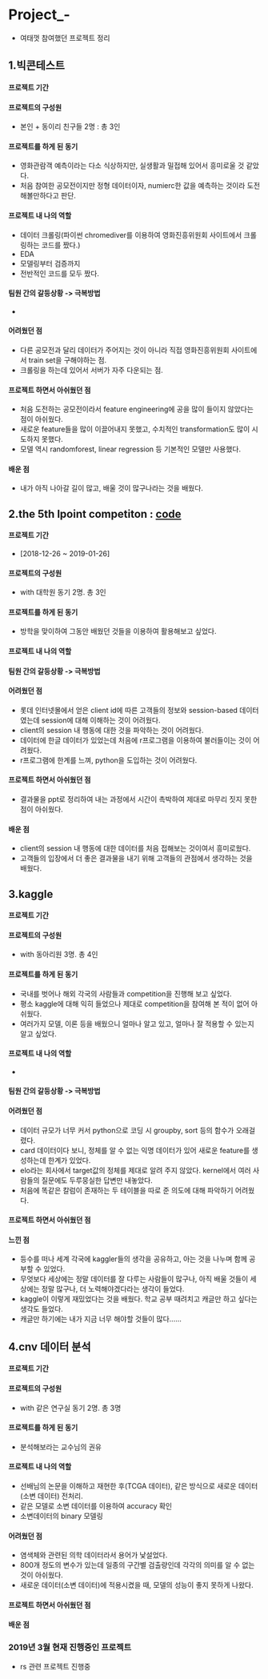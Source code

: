 # Project_-
- 여태껏 참여했던 프로젝트 정리

## 1.빅콘테스트
#### 프로젝트 기간
#### 프로젝트의 구성원
- 본인 + 동이리 친구들 2명 : 총 3인
#### 프로젝트를 하게 된 동기
- 영화관람객 예측이라는 다소 식상하지만, 실생활과 밀접해 있어서 흥미로울 것 같았다.
- 처음 참여한 공모전이지만 정형 데이터이자, numierc한 값을 예측하는 것이라 도전해볼만하다고 판단.
#### 프로젝트 내 나의 역할
- 데이터 크롤링(파이썬 chromediver를 이용하여 영화진흥위원회 사이트에서 크롤링하는 코드를 짰다.)
- EDA
- 모델링부터 검증까지 
- 전반적인 코드를 모두 짰다.
#### 팀원 간의 갈등상황 -> 극복방법
- 
#### 어려웠던 점
- 다른 공모전과 달리 데이터가 주어지는 것이 아니라 직접 영화진흥위원회 사이트에서 train set을 구해야하는 점.
- 크롤링을 하는데 있어서 서버가 자주 다운되는 점.
#### 프로젝트 하면서 아쉬웠던 점
- 처음 도전하는 공모전이라서 feature engineering에 공을 많이 들이지 않았다는 점이 아쉬웠다.
- 새로운 feature들을 많이 이끌어내지 못했고, 수치적인 transformation도 많이 시도하지 못했다.
- 모델 역시 randomforest, linear regression 등 기본적인 모델만 사용했다.
#### 배운 점
- 내가 아직 나아갈 길이 많고, 배울 것이 많구나라는 것을 배웠다.


## 2.the 5th lpoint competiton : [code](https://github.com/miniii222/the-5th.L.point-Competition)
#### 프로젝트 기간
- [2018-12-26 ~ 2019-01-26]
#### 프로젝트의 구성원
- with 대학원 동기 2명. 총 3인
#### 프로젝트를 하게 된 동기
- 방학을 맞이하여 그동안 배웠던 것들을 이용하여 활용해보고 싶었다.
#### 프로젝트 내 나의 역할

#### 팀원 간의 갈등상황 -> 극복방법
#### 어려웠던 점
- 롯데 인터넷몰에서 얻은 client id에 따른 고객들의 정보와 session-based 데이터였는데 session에 대해 이해하는 것이 어려웠다.
- client의 session 내 행동에 대한 것을 파악하는 것이 어려웠다.
- 데이터에 한글 데이터가 있었는데 처음에 r프로그램을 이용하여 불러들이는 것이 어려웠다.
- r프로그램에 한계를 느껴, python을 도입하는 것이 어려웠다.
#### 프로젝트 하면서 아쉬웠던 점
- 결과물을 ppt로 정리하여 내는 과정에서 시간이 촉박하여 제대로 마무리 짓지 못한 점이 아쉬웠다.
#### 배운 점
- client의 session 내 행동에 대한 데이터를 처음 접해보는 것이여서 흥미로웠다.
- 고객들의 입장에서 더 좋은 결과물을 내기 위해 고객들의 관점에서 생각하는 것을 배웠다.


## 3.kaggle
#### 프로젝트 기간
#### 프로젝트의 구성원
- with 동아리원 3명. 총 4인
#### 프로젝트를 하게 된 동기
- 국내를 벗어나 해외 각국의 사람들과 competition을 진행해 보고 싶었다.
- 평소 kaggle에 대해 익히 들었으나 제대로 competition을 참여해 본 적이 없어 아쉬웠다.
- 여러가지 모델, 이론 등을 배웠으니 얼마나 알고 있고, 얼마나 잘 적용할 수 있는지 알고 싶었다.
#### 프로젝트 내 나의 역할
- 
#### 팀원 간의 갈등상황 -> 극복방법
#### 어려웠던 점
- 데이터 규모가 너무 커서 python으로 코딩 시 groupby, sort 등의 함수가 오래걸렸다.
- card 데이터이다 보니, 정체를 알 수 없는 익명 데이터가 있어 새로운 feature를 생성하는데 한계가 있었다.
- elo라는 회사에서 target값의 정체를 제대로 알려 주지 않았다. kernel에서 여러 사람들의 질문에도 두루뭉실한 답변만 내놓았다.
- 처음에 똑같은 칼럼이 존재하는 두 테이블을 따로 준 의도에 대해 파악하기 어려웠다.
#### 프로젝트 하면서 아쉬웠던 점

#### 느낀 점
- 등수를 떠나 세계 각국에 kaggler들의 생각을 공유하고, 아는 것을 나누며 함께 공부할 수 있었다.
- 무엇보다 세상에는 정말 데이터를 잘 다루는 사람들이 많구나, 아직 배울 것들이 세상에는 정말 많구나, 더 노력해야겠다라는 생각이 들었다.
- kaggle이 이렇게 재밌었다는 것을 배웠다. 학교 공부 때려치고 캐글만 하고 싶다는 생각도 들었다.
- 캐글만 하기에는 내가 지금 너무 해야할 것들이 많다......

## 4.cnv 데이터 분석
#### 프로젝트 기간
#### 프로젝트의 구성원
- with 같은 연구실 동기 2명. 총 3명
#### 프로젝트를 하게 된 동기
- 분석해보라는 교수님의 권유
#### 프로젝트 내 나의 역할
- 선배님의 논문을 이해하고 재현한 후(TCGA 데이터), 같은 방식으로 새로운 데이터(소변 데이터) 전처리.
- 같은 모델로 소변 데이터를 이용하여 accuracy 확인
- 소변데이터의 binary 모델링
#### 어려웠던 점
- 염색체와 관련된 의학 데이터라서 용어가 낯설었다.
- 800개 정도의 변수가 있는데 일종의 구간별 검출량인데 각각의 의미를 알 수 없는 것이 아쉬웠다.
- 새로운 데이터(소변 데이터)에 적용시켰을 때, 모델의 성능이 좋지 못하게 나왔다.
#### 프로젝트 하면서 아쉬웠던 점

#### 배운 점




### 2019년 3월 현재 진행중인 프로젝트
- rs 관련 프로젝트 진행중
